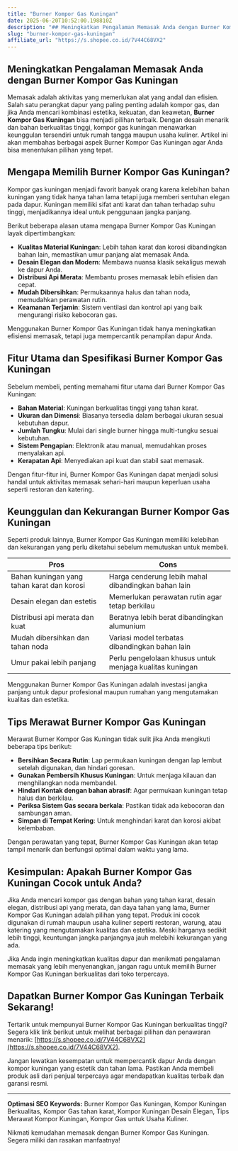 ```yaml
---
title: "Burner Kompor Gas Kuningan"
date: 2025-06-20T10:52:00.198810Z
description: "## Meningkatkan Pengalaman Memasak Anda dengan Burner Kompor Gas Kuningan..."
slug: "burner-kompor-gas-kuningan"
affiliate_url: "https://s.shopee.co.id/7V44C68VX2"
---
```

## Meningkatkan Pengalaman Memasak Anda dengan Burner Kompor Gas Kuningan

Memasak adalah aktivitas yang memerlukan alat yang andal dan efisien. Salah satu perangkat dapur yang paling penting adalah kompor gas, dan jika Anda mencari kombinasi estetika, kekuatan, dan keawetan, **Burner Kompor Gas Kuningan** bisa menjadi pilihan terbaik. Dengan desain menarik dan bahan berkualitas tinggi, kompor gas kuningan menawarkan keunggulan tersendiri untuk rumah tangga maupun usaha kuliner. Artikel ini akan membahas berbagai aspek Burner Kompor Gas Kuningan agar Anda bisa menentukan pilihan yang tepat.

## Mengapa Memilih Burner Kompor Gas Kuningan?

Kompor gas kuningan menjadi favorit banyak orang karena kelebihan bahan kuningan yang tidak hanya tahan lama tetapi juga memberi sentuhan elegan pada dapur. Kuningan memiliki sifat anti karat dan tahan terhadap suhu tinggi, menjadikannya ideal untuk penggunaan jangka panjang.

Berikut beberapa alasan utama mengapa Burner Kompor Gas Kuningan layak dipertimbangkan:

- **Kualitas Material Kuningan**: Lebih tahan karat dan korosi dibandingkan bahan lain, memastikan umur panjang alat memasak Anda.
- **Desain Elegan dan Modern**: Membawa nuansa klasik sekaligus mewah ke dapur Anda.
- **Distribusi Api Merata**: Membantu proses memasak lebih efisien dan cepat.
- **Mudah Dibersihkan**: Permukaannya halus dan tahan noda, memudahkan perawatan rutin.
- **Keamanan Terjamin**: Sistem ventilasi dan kontrol api yang baik mengurangi risiko kebocoran gas.

Menggunakan Burner Kompor Gas Kuningan tidak hanya meningkatkan efisiensi memasak, tetapi juga mempercantik penampilan dapur Anda.

## Fitur Utama dan Spesifikasi Burner Kompor Gas Kuningan

Sebelum membeli, penting memahami fitur utama dari Burner Kompor Gas Kuningan:

- **Bahan Material**: Kuningan berkualitas tinggi yang tahan karat.
- **Ukuran dan Dimensi**: Biasanya tersedia dalam berbagai ukuran sesuai kebutuhan dapur.
- **Jumlah Tungku**: Mulai dari single burner hingga multi-tungku sesuai kebutuhan.
- **Sistem Pengapian**: Elektronik atau manual, memudahkan proses menyalakan api.
- **Kerapatan Api**: Menyediakan api kuat dan stabil saat memasak.

Dengan fitur-fitur ini, Burner Kompor Gas Kuningan dapat menjadi solusi handal untuk aktivitas memasak sehari-hari maupun keperluan usaha seperti restoran dan katering.

## Keunggulan dan Kekurangan Burner Kompor Gas Kuningan

Seperti produk lainnya, Burner Kompor Gas Kuningan memiliki kelebihan dan kekurangan yang perlu diketahui sebelum memutuskan untuk membeli.

| **Pros** | **Cons** |
|------------|-----------|
| Bahan kuningan yang tahan karat dan korosi | Harga cenderung lebih mahal dibandingkan bahan lain |
| Desain elegan dan estetis | Memerlukan perawatan rutin agar tetap berkilau |
| Distribusi api merata dan kuat | Beratnya lebih berat dibandingkan alumunium |
| Mudah dibersihkan dan tahan noda | Variasi model terbatas dibandingkan bahan lain |
| Umur pakai lebih panjang | Perlu pengelolaan khusus untuk menjaga kualitas kuningan |

Menggunakan Burner Kompor Gas Kuningan adalah investasi jangka panjang untuk dapur profesional maupun rumahan yang mengutamakan kualitas dan estetika.

## Tips Merawat Burner Kompor Gas Kuningan

Merawat Burner Kompor Gas Kuningan tidak sulit jika Anda mengikuti beberapa tips berikut:

- **Bersihkan Secara Rutin**: Lap permukaan kuningan dengan lap lembut setelah digunakan, dan hindari goresan.
- **Gunakan Pembersih Khusus Kuningan**: Untuk menjaga kilauan dan menghilangkan noda membandel.
- **Hindari Kontak dengan bahan abrasif**: Agar permukaan kuningan tetap halus dan berkilau.
- **Periksa Sistem Gas secara berkala**: Pastikan tidak ada kebocoran dan sambungan aman.
- **Simpan di Tempat Kering**: Untuk menghindari karat dan korosi akibat kelembaban.

Dengan perawatan yang tepat, Burner Kompor Gas Kuningan akan tetap tampil menarik dan berfungsi optimal dalam waktu yang lama.

## Kesimpulan: Apakah Burner Kompor Gas Kuningan Cocok untuk Anda?

Jika Anda mencari kompor gas dengan bahan yang tahan karat, desain elegan, distribusi api yang merata, dan daya tahan yang lama, Burner Kompor Gas Kuningan adalah pilihan yang tepat. Produk ini cocok digunakan di rumah maupun usaha kuliner seperti restoran, warung, atau katering yang mengutamakan kualitas dan estetika. Meski harganya sedikit lebih tinggi, keuntungan jangka panjangnya jauh melebihi kekurangan yang ada.

Jika Anda ingin meningkatkan kualitas dapur dan menikmati pengalaman memasak yang lebih menyenangkan, jangan ragu untuk memilih Burner Kompor Gas Kuningan berkualitas dari toko terpercaya.

## Dapatkan Burner Kompor Gas Kuningan Terbaik Sekarang!

Tertarik untuk mempunyai Burner Kompor Gas Kuningan berkualitas tinggi? Segera klik link berikut untuk melihat berbagai pilihan dan penawaran menarik: [https://s.shopee.co.id/7V44C68VX2](https://s.shopee.co.id/7V44C68VX2).

Jangan lewatkan kesempatan untuk mempercantik dapur Anda dengan kompor kuningan yang estetik dan tahan lama. Pastikan Anda membeli produk asli dari penjual terpercaya agar mendapatkan kualitas terbaik dan garansi resmi.

---

**Optimasi SEO Keywords:** Burner Kompor Gas Kuningan, Kompor Kuningan Berkualitas, Kompor Gas tahan karat, Kompor Kuningan Desain Elegan, Tips Merawat Kompor Kuningan, Kompor Gas untuk Usaha Kuliner.

Nikmati kemudahan memasak dengan Burner Kompor Gas Kuningan. Segera miliki dan rasakan manfaatnya!